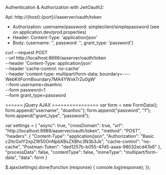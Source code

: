 Authentication & Authorization with JwtOauth2:

Api: http://{host}:{port}//aaserver/oauth/token
+ Authorization: username/password: simpleclient/simplepassword (see on application.dev/prod.properties)
+ Header: Content-Type: 'application/json'
+ Body: {username: '', password: '', grant_type: 'password'}

curl --request POST \
  --url http://localhost:8666/aaserver/oauth/token \
  --header 'Content-Type: application/json' \
  --header 'cache-control: no-cache' \
  --header 'content-type: multipart/form-data; boundary=----WebKitFormBoundary7MA4YWxkTrZu0gW' \
  --form username=doanhnc \
  --form password=1 \
  --form grant_type=password

====== jQuery AJAX ================
var form = new FormData();
form.append("username", "doanhnc");
form.append("password", "1");
form.append("grant_type", "password");

var settings = {
  "async": true,
  "crossDomain": true,
  "url": "http://localhost:9989/aaserver/oauth/token",
  "method": "POST",
  "headers": {
    "Content-Type": "application/json",
    "Authorization": "Basic c2ltcGxlY2xpZW50OnNpbXBsZXBhc3N3b3Jk",
    "cache-control": "no-cache",
    "Postman-Token": "ded1257b-b055-47d5-aaaa-98032ecd47e6"
  },
  "processData": false,
  "contentType": false,
  "mimeType": "multipart/form-data",
  "data": form
}

$.ajax(settings).done(function (response) {
  console.log(response);
});
